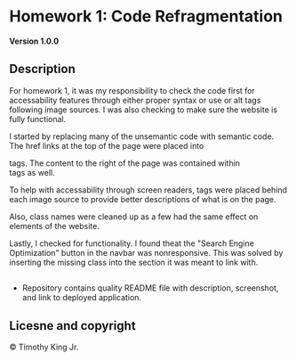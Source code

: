 # Homework 1: Code Refragmentation

**Version 1.0.0**

## Description

For homework 1, it was my responsibility to check the code first for accessability features through either proper syntax or use or alt tags following image sources. I was also checking to make sure the website is fully functional.

I started by replacing many of the unsemantic code with semantic code. The href links at the top of the page were placed into <nav> tags. The content to the right of the page was contained within <aside> tags as well.

To help with accessability through screen readers, <alt> tags were placed behind each image source to provide better descriptions of what is on the page.

Also, class names were cleaned up as a few had the same effect on elements of the website.

Lastly, I checked for functionality. I found theat the "Search Engine Optimization" button in the navbar was nonresponsive. This was solved by inserting the missing class into the section it was meant to link with.

## 

* Repository contains quality README file with description, screenshot, and link to deployed application.

## Licesne and copyright

© Timothy King Jr.

